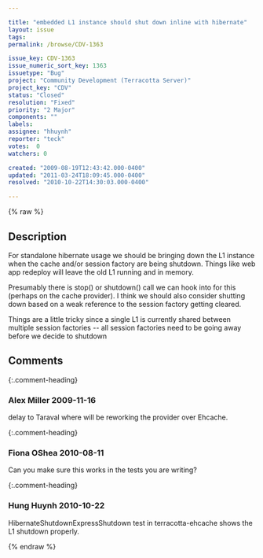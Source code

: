 ```yaml
---

title: "embedded L1 instance should shut down inline with hibernate"
layout: issue
tags: 
permalink: /browse/CDV-1363

issue_key: CDV-1363
issue_numeric_sort_key: 1363
issuetype: "Bug"
project: "Community Development (Terracotta Server)"
project_key: "CDV"
status: "Closed"
resolution: "Fixed"
priority: "2 Major"
components: ""
labels: 
assignee: "hhuynh"
reporter: "teck"
votes:  0
watchers: 0

created: "2009-08-19T12:43:42.000-0400"
updated: "2011-03-24T18:09:45.000-0400"
resolved: "2010-10-22T14:30:03.000-0400"

---
```




{% raw %}



## Description

<div markdown="1" class="description">

For standalone hibernate usage we should be bringing down the L1 instance when the cache and/or session factory are being shutdown. Things like web app redeploy will leave the old L1 running and in memory. 

Presumably there is stop() or shutdown() call we can hook into for this (perhaps on the cache provider). I think we should also consider shutting down based on a weak reference to the session factory getting cleared. 

Things are a little tricky since a single L1 is currently shared between multiple session factories -- all session factories need to be going away before we decide to shutdown


</div>

## Comments


{:.comment-heading}
### **Alex Miller** <span class="date">2009-11-16</span>

<div markdown="1" class="comment">

delay to Taraval where will be reworking the provider over Ehcache.

</div>


{:.comment-heading}
### **Fiona OShea** <span class="date">2010-08-11</span>

<div markdown="1" class="comment">

Can you make sure this works in the tests you are writing?

</div>


{:.comment-heading}
### **Hung Huynh** <span class="date">2010-10-22</span>

<div markdown="1" class="comment">

HibernateShutdownExpressShutdown test in terracotta-ehcache shows the L1 shutdown properly.

</div>



{% endraw %}
